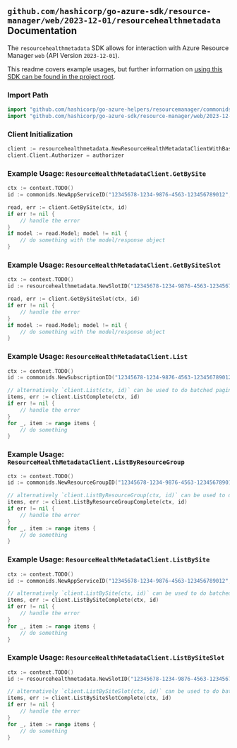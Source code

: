 
## `github.com/hashicorp/go-azure-sdk/resource-manager/web/2023-12-01/resourcehealthmetadata` Documentation

The `resourcehealthmetadata` SDK allows for interaction with Azure Resource Manager `web` (API Version `2023-12-01`).

This readme covers example usages, but further information on [using this SDK can be found in the project root](https://github.com/hashicorp/go-azure-sdk/tree/main/docs).

### Import Path

```go
import "github.com/hashicorp/go-azure-helpers/resourcemanager/commonids"
import "github.com/hashicorp/go-azure-sdk/resource-manager/web/2023-12-01/resourcehealthmetadata"
```


### Client Initialization

```go
client := resourcehealthmetadata.NewResourceHealthMetadataClientWithBaseURI("https://management.azure.com")
client.Client.Authorizer = authorizer
```


### Example Usage: `ResourceHealthMetadataClient.GetBySite`

```go
ctx := context.TODO()
id := commonids.NewAppServiceID("12345678-1234-9876-4563-123456789012", "example-resource-group", "siteName")

read, err := client.GetBySite(ctx, id)
if err != nil {
	// handle the error
}
if model := read.Model; model != nil {
	// do something with the model/response object
}
```


### Example Usage: `ResourceHealthMetadataClient.GetBySiteSlot`

```go
ctx := context.TODO()
id := resourcehealthmetadata.NewSlotID("12345678-1234-9876-4563-123456789012", "example-resource-group", "siteName", "slot")

read, err := client.GetBySiteSlot(ctx, id)
if err != nil {
	// handle the error
}
if model := read.Model; model != nil {
	// do something with the model/response object
}
```


### Example Usage: `ResourceHealthMetadataClient.List`

```go
ctx := context.TODO()
id := commonids.NewSubscriptionID("12345678-1234-9876-4563-123456789012")

// alternatively `client.List(ctx, id)` can be used to do batched pagination
items, err := client.ListComplete(ctx, id)
if err != nil {
	// handle the error
}
for _, item := range items {
	// do something
}
```


### Example Usage: `ResourceHealthMetadataClient.ListByResourceGroup`

```go
ctx := context.TODO()
id := commonids.NewResourceGroupID("12345678-1234-9876-4563-123456789012", "example-resource-group")

// alternatively `client.ListByResourceGroup(ctx, id)` can be used to do batched pagination
items, err := client.ListByResourceGroupComplete(ctx, id)
if err != nil {
	// handle the error
}
for _, item := range items {
	// do something
}
```


### Example Usage: `ResourceHealthMetadataClient.ListBySite`

```go
ctx := context.TODO()
id := commonids.NewAppServiceID("12345678-1234-9876-4563-123456789012", "example-resource-group", "siteName")

// alternatively `client.ListBySite(ctx, id)` can be used to do batched pagination
items, err := client.ListBySiteComplete(ctx, id)
if err != nil {
	// handle the error
}
for _, item := range items {
	// do something
}
```


### Example Usage: `ResourceHealthMetadataClient.ListBySiteSlot`

```go
ctx := context.TODO()
id := resourcehealthmetadata.NewSlotID("12345678-1234-9876-4563-123456789012", "example-resource-group", "siteName", "slot")

// alternatively `client.ListBySiteSlot(ctx, id)` can be used to do batched pagination
items, err := client.ListBySiteSlotComplete(ctx, id)
if err != nil {
	// handle the error
}
for _, item := range items {
	// do something
}
```
